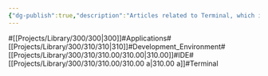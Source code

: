 ```yaml
---
{"dg-publish":true,"description":"Articles related to Terminal, which is used in any IDE. Learn about environment variables, bash, bin, and more.","permalink":"/projects/library/300/310/310-00/310-00-a/","dgPassFrontmatter":true,"noteIcon":"0","created":"2024-02-13T19:07:21.906+09:00","updated":"2024-04-11T00:29:31.307+09:00"}
---
```


#[[Projects/Library/300/300\|300]]#Applications#[[Projects/Library/300/310/310\|310]]#Development_Environment#[[Projects/Library/300/310/310.00/310.00\|310.00]]#IDE#[[Projects/Library/300/310/310.00/310.00 a\|310.00 a]]#Terminal

